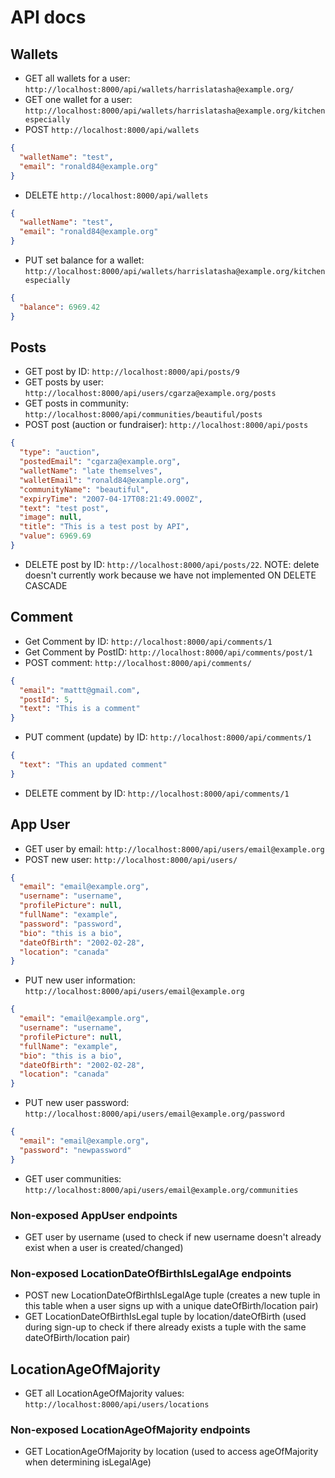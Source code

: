 # API docs

## Wallets

- GET all wallets for a user: `http://localhost:8000/api/wallets/harrislatasha@example.org/`
- GET one wallet for a user: `http://localhost:8000/api/wallets/harrislatasha@example.org/kitchen especially`
- POST `http://localhost:8000/api/wallets`

```json
{
  "walletName": "test",
  "email": "ronald84@example.org"
}
```

- DELETE `http://localhost:8000/api/wallets`

```json
{
  "walletName": "test",
  "email": "ronald84@example.org"
}
```

- PUT set balance for a wallet: `http://localhost:8000/api/wallets/harrislatasha@example.org/kitchen especially`

```json
{
  "balance": 6969.42
}
```

## Posts

- GET post by ID: `http://localhost:8000/api/posts/9`
- GET posts by user: `http://localhost:8000/api/users/cgarza@example.org/posts`
- GET posts in community: `http://localhost:8000/api/communities/beautiful/posts`
- POST post (auction or fundraiser): `http://localhost:8000/api/posts`

```json
{
  "type": "auction",
  "postedEmail": "cgarza@example.org",
  "walletName": "late themselves",
  "walletEmail": "ronald84@example.org",
  "communityName": "beautiful",
  "expiryTime": "2007-04-17T08:21:49.000Z",
  "text": "test post",
  "image": null,
  "title": "This is a test post by API",
  "value": 6969.69
}
```

- DELETE post by ID: `http://localhost:8000/api/posts/22`. NOTE: delete doesn't currently work because we have not implemented ON DELETE CASCADE

## Comment
- Get Comment by ID: `http://localhost:8000/api/comments/1`
- Get Comment by PostID: `http://localhost:8000/api/comments/post/1`
- POST comment: `http://localhost:8000/api/comments/`

```json
{
  "email": "mattt@gmail.com",
  "postId": 5,
  "text": "This is a comment"
}
```

- PUT comment (update) by ID: `http://localhost:8000/api/comments/1`

```json
{
  "text": "This an updated comment"
}
```

- DELETE comment by ID: `http://localhost:8000/api/comments/1`

## App User
- GET user by email: `http://localhost:8000/api/users/email@example.org`
- POST new user: `http://localhost:8000/api/users/`

```json
{
  "email": "email@example.org",
  "username": "username",
  "profilePicture": null,
  "fullName": "example",
  "password": "password",
  "bio": "this is a bio",
  "dateOfBirth": "2002-02-28",
  "location": "canada"
}
```

- PUT new user information: `http://localhost:8000/api/users/email@example.org`

```json
{
  "email": "email@example.org",
  "username": "username",
  "profilePicture": null,
  "fullName": "example",
  "bio": "this is a bio",
  "dateOfBirth": "2002-02-28",
  "location": "canada"
}
```

- PUT new user password: `http://localhost:8000/api/users/email@example.org/password`

```json
{
  "email": "email@example.org",
  "password": "newpassword"
}
```

- GET user communities: `http://localhost:8000/api/users/email@example.org/communities`

### Non-exposed AppUser endpoints
- GET user by username (used to check if new username doesn't already exist when a user is created/changed)

### Non-exposed LocationDateOfBirthIsLegalAge endpoints
- POST new LocationDateOfBirthIsLegalAge tuple (creates a new tuple in this table when a user signs up with a unique dateOfBirth/location pair)
- GET LocationDateOfBirthIsLegal tuple by location/dateOfBirth (used during sign-up to check if there already exists a tuple with the same dateOfBirth/location pair)

## LocationAgeOfMajority
- GET all LocationAgeOfMajority values: `http://localhost:8000/api/users/locations`

### Non-exposed LocationAgeOfMajority endpoints
- GET LocationAgeOfMajority by location (used to access ageOfMajority when determining isLegalAge)
